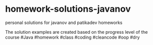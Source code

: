 # homework-solutions-javanov
personal solutions for javanov and patikadev homeworks

The solution examples are created based on the progress level of the course
#Java #homework #class #coding #cleancode #oop #dry